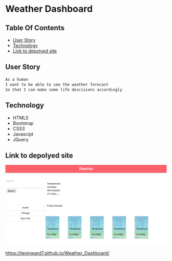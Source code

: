# Weather Dashboard


## Table Of Contents
- [User Story](#User-Story)
- [Technology](#Technology)
- [Link to depolyed site](#Link-to-depolyed-site)

## User Story
```
As a human
I want to be able to see the weather forecast
So that I can make some life descisions accordingly
```

## Technology
* HTML5
* Bootstrap
* CSS3
* Javascipt
* JQuery

## Link to depolyed site
![picture](/images/ss.png)

https://tevinward7.github.io/Weather_Dashboard/